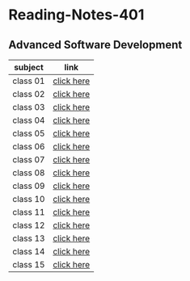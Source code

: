 # Reading-Notes-401
## Advanced Software Development


|  subject |  link   |
| ---------|---------|
| class 01 | [click here]()|
| class 02 | [click here](https://mahmoud-alzoubi95.github.io/Reading-Notes-401/class02)|
| class 03 | [click here](https://mahmoud-alzoubi95.github.io/Reading-Notes-401/class03)|
| class 04 | [click here](https://mahmoud-alzoubi95.github.io/Reading-Notes-401/class04)|
| class 05 | [click here]()|
| class 06 | [click here]()|
| class 07 | [click here](https://github.com/Mahmoud-alzoubi95/Reading-Notes-401/blob/main/class07.md)|
| class 08 | [click here]()|
| class 09 | [click here]()|
| class 10 | [click here]()|
| class 11 | [click here]()|
| class 12 | [click here]()|
| class 13 | [click here]()|
| class 14 | [click here]()|
| class 15 | [click here]()|

